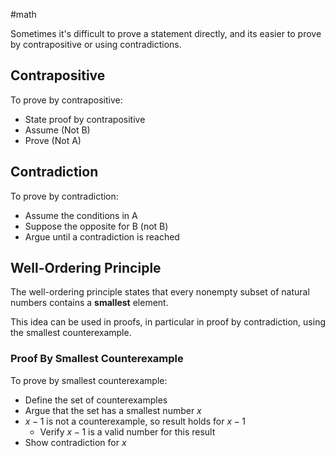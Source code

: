 #math 


Sometimes it's difficult to prove a statement directly, and its easier to prove by contrapositive or using contradictions. 

## Contrapositive

To prove by contrapositive:

- State proof by contrapositive
- Assume (Not B)
- Prove (Not A)

## Contradiction

To prove by contradiction:
- Assume the conditions in A
- Suppose the opposite for B (not B)
- Argue until a contradiction is reached


## Well-Ordering Principle

The well-ordering principle states that every nonempty subset of natural numbers contains a **smallest** element.

This idea can be used in proofs, in particular in proof by contradiction, using the smallest counterexample. 

### Proof By Smallest Counterexample

To prove by smallest counterexample:

- Define the set of counterexamples
- Argue that the set has a smallest number $x$
- $x-1$ is not a counterexample, so result holds for $x-1$ 
	- Verify $x-1$ is a valid number for this result
- Show contradiction for $x$